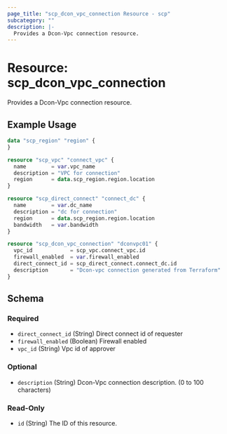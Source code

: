 ```yaml
---
page_title: "scp_dcon_vpc_connection Resource - scp"
subcategory: ""
description: |-
  Provides a Dcon-Vpc connection resource.
---
```


# Resource: scp_dcon_vpc_connection

Provides a Dcon-Vpc connection resource.


## Example Usage

```terraform
data "scp_region" "region" {
}

resource "scp_vpc" "connect_vpc" {
  name        = var.vpc_name
  description = "VPC for connection"
  region      = data.scp_region.region.location
}

resource "scp_direct_connect" "connect_dc" {
  name        = var.dc_name
  description = "dc for connection"
  region      = data.scp_region.region.location
  bandwidth   = var.bandwidth
}

resource "scp_dcon_vpc_connection" "dconvpc01" {
  vpc_id            = scp_vpc.connect_vpc.id
  firewall_enabled  = var.firewall_enabled
  direct_connect_id = scp_direct_connect.connect_dc.id
  description       = "Dcon-vpc connection generated from Terraform"
}
```

<!-- schema generated by tfplugindocs -->
## Schema

### Required

- `direct_connect_id` (String) Direct connect id of requester
- `firewall_enabled` (Boolean) Firewall enabled
- `vpc_id` (String) Vpc id of approver

### Optional

- `description` (String) Dcon-Vpc connection description. (0 to 100 characters)

### Read-Only

- `id` (String) The ID of this resource.
